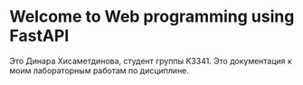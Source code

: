 # Welcome to Web programming using FastAPI

Это Динара Хисаметдинова, студент группы K3341. Это документация к моим лабораторным работам по дисциплине.
